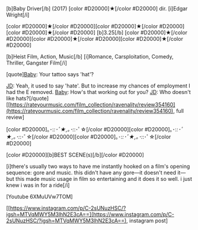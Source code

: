 [b]Baby Driver[/b] (2017) [color #D20000]★[/color #D20000] dir. [i]Edgar Wright[/i]

[color #D20000]★[/color #D20000][color #D20000]★[/color #D20000][color #D20000]★[/color #D20000] [b]3.25[/b] [color #D20000]★[/color #D20000][color #D20000]★[/color #D20000][color #D20000]★[/color #D20000]  

[b]Heist Film, Action, Music[/b]
[i]Romance, Carsploitation, Comedy, Thriller, Gangster Film[/i]

[[](https://m.imdb.com/name/nm5052065/?ref_=ttqu_qu)quote][Baby](https://m.imdb.com/name/nm5052065/?ref_=ttqu_qu): Your tattoo says 'hat'?

[JD](https://m.imdb.com/name/nm2362335/?ref_=ttqu_qu): Yeah, it used to say 'hate'. But to increase my chances of employment I had the E removed.
[Baby](https://m.imdb.com/name/nm5052065/?ref_=ttqu_qu): How's that working out for you?
[JD](https://m.imdb.com/name/nm2362335/?ref_=ttqu_qu): Who doesn't like hats?[/quote]
[[https://rateyourmusic.com/film_collection/ravenality/review354160](https://rateyourmusic.com/film_collection/ravenality/review354160), full review]

[color #D20000]｡･:*:･ﾟ★,｡･:*:･ﾟ☆[/color #D20000][color #D20000]｡･:*:･ﾟ★,｡･:*:･ﾟ☆[/color #D20000][color #D20000]｡･:*:･ﾟ★,｡･:*:･ﾟ☆[/color #D20000]

[color #D20000][b]BEST SCENE(s)[/b][/color #D20000]

[i]there's usually two ways to have me instantly hooked on a film's opening sequence: gore and music. this didn't have any gore—it doesn't need it—but this made music usage in film so entertaining and it does it so well. i just knew i was in for a ride[/i]

[Youtube 6XMuUVw7TOM]

[[https://www.instagram.com/p/C-2sUNuzHSC/?igsh=MTVqMWY5M3lhN2E3cA==](https://www.instagram.com/p/C-2sUNuzHSC/?igsh=MTVqMWY5M3lhN2E3cA==), instagram post]